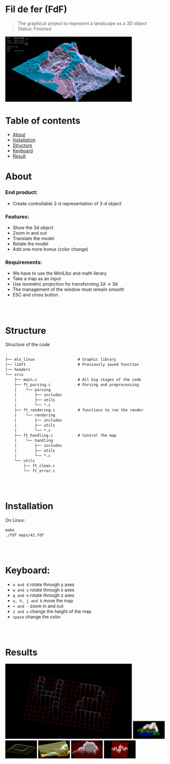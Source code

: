 # Fil de fer (FdF)
> The graphical project to represent a landscape as a 3D object \
> Status: Finished

<img src="./images/fdf_example1.png" alt="Alt text" title="Final product" style="display: inline-block; margin: 0 auto; max-width: 400px">

Table of contents
=================

<!--ts-->
   * [About](#About)
   * [Installation](#Installation)
   * [Structure](#Structure)
   * [Keyboard](#Keyboard)
   * [Result](#Results)

<!--te-->

About
=====

### End product:
- Create controllable 2-d representation of 3-d object
### Features:
- Show the 3d object
- Zoom in and out
- Translate the model
- Rotate the model
- Add one more bonus (color change)
### Requirements:
- We have to use the MiniLibx and math library
- Take a map as an input
- Use isometric projection for transforming 2d → 3d
- The management of the window must remain smooth
- ESC and cross button

<br> </br>

Structure
=====================
Structure of the code

    .
    ├── mlx_linux					# Graphic library
    |── libft						# Previously saved function
    |── headers
    └── srcs
        ├── main.c					# All big stages of the code  
        ├── ft_parsing.c			# Parsing and preprocessing
        |    └── parsing
        |        ├── includes
        |        ├── utils
        |        └── *.c
        ├── ft_rendering.c			# functions to run the render
        |    └── rendering
        |        ├── includes
        |        ├── utils
        |        └── *.c
        ├── ft_handling.c			# Control the map
        |    └── handling
        |        ├── includes
        |        ├── utils
        |        └── *.c
		└── utils
			├── ft_clean.c			
			└── ft_error.c

<br> </br>

Installation
============

On Linux:
```
make
./fdf maps/42.fdf
```

<br> </br>

Keyboard:
=========

- `a and d` rotate through y axes
- `w and s` rotate through x axes
- `q and e` rotate through z axes
- `u, h, j and k` move the map
- `+ and -` zoom in and out
- `z and x` change the height of the map
- `space` change the color

<br> </br>

Results
=======

<img src="./images/ezgif.com-video-to-gif.gif" alt="Alt text" title="Final product" style="display: inline-block; margin: 0 auto; max-width: 400px">

<img src="./images/Screenshot from 2023-03-20 20-38-01.png" alt="Alt text" title="Final product" style="display: inline-block; margin: 0 auto; max-width: 100px"> 
<img src="./images/Screenshot from 2023-03-20 21-01-24.png" alt="Alt text" title="Final product" style="display: inline-block; margin: 0 auto; max-width: 100px">
<img src="./images/Screenshot from 2023-03-20 20-58-19.png" alt="Alt text" title="Final product" style="display: inline-block; margin: 0 auto; max-width: 100px">
<img src="./images/Screenshot from 2023-03-20 20-59-19.png" alt="Alt text" title="Final product" style="display: inline-block; margin: 0 auto; max-width: 100px">
<img src="./images/Screenshot from 2023-03-20 20-59-50.png" alt="Alt text" title="Final product" style="display: inline-block; margin: 0 auto; max-width: 100px">

<br> </br>


